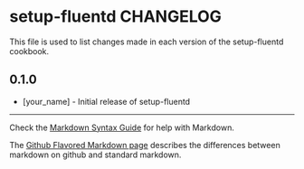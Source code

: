setup-fluentd CHANGELOG
=======================

This file is used to list changes made in each version of the setup-fluentd cookbook.

0.1.0
-----
- [your_name] - Initial release of setup-fluentd

- - -
Check the [Markdown Syntax Guide](http://daringfireball.net/projects/markdown/syntax) for help with Markdown.

The [Github Flavored Markdown page](http://github.github.com/github-flavored-markdown/) describes the differences between markdown on github and standard markdown.
